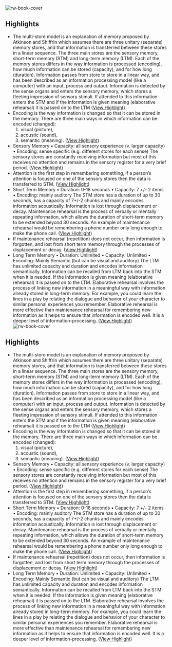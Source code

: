 ![rw-book-cover](https://readwise-assets.s3.amazonaws.com/static/images/article3.5c705a01b476.png)

## Highlights
- The multi-store model is an explanation of memory proposed by Atkinson and Shiffrin which assumes there are three unitary (separate) memory stores, and that information is transferred between these stores in a linear sequence.
  The three main stores are the sensory memory, short-term memory (STM) and long-term memory (LTM).
  Each of the memory stores differs in the way information is processed (encoding), how much information can be stored (capacity), and for how long (duration).
  Information passes from store to store in a linear way, and has been described as an information processing model (like a computer) with an input, process and output.
  Information is detected by the sense organs and enters the sensory memory, which stores a fleeting impression of sensory stimuli. If attended to this information enters the STM and if the information is given meaning (elaborative rehearsal) it is passed on to the LTM ([View Highlight](https://instapaper.com/read/1444437398/17455402))
- Encoding is the way information is changed so that it can be stored in the memory. There are three main ways in which information can be encoded (changed):
  1. visual (picture),
  2. acoustic (sound),
  3. semantic (meaning). ([View Highlight](https://instapaper.com/read/1444437398/17455406))
- Sensory Memory
  • Capacity: all sensory experience (v. larger capacity)
  • Encoding: sense specific (e.g. different stores for each sense)
  The sensory stores are constantly receiving information but most of this receives no attention and remains in the sensory register for a very brief period. ([View Highlight](https://instapaper.com/read/1444437398/17455409))
- Attention is the first step in remembering something, if a person’s attention is focused on one of the sensory stores then the data is transferred to STM. ([View Highlight](https://instapaper.com/read/1444437398/17455410))
- Short Term Memory
  • Duration: 0-18 seconds
  • Capacity: 7 +/- 2 items
  • Encoding: mainly auditory
  The STM store has a duration of up to 30 seconds, has a capacity of 7+/-2 chunks and mainly encodes information acoustically. Information is lost through displacement or decay.
  Maintenance rehearsal is the process of verbally or mentally repeating information, which allows the duration of short-term memory to be extended beyond 30 seconds. An example of maintenance rehearsal would be remembering a phone number only long enough to make the phone call. ([View Highlight](https://instapaper.com/read/1444437398/17455411))
- If maintenance rehearsal (repetition) does not occur, then information is forgotten, and lost from short term memory through the processes of displacement or decay. ([View Highlight](https://instapaper.com/read/1444437398/17455413))
- Long Term Memory
  • Duration: Unlimited
  • Capacity: Unlimited
  • Encoding: Mainly Semantic (but can be visual and auditory)
  The LTM has unlimited capacity and duration and encodes information semantically. Information can be recalled from LTM back into the STM when it is needed.
  If the information is given meaning (elaborative rehearsal) it is passed on to the LTM.
  Elaborative rehearsal involves the process of linking new information in a meaningful way with information already stored in long-term memory. For example, you could learn the lines in a play by relating the dialogue and behavior of your character to similar personal experiences you remember.
  Elaborative rehearsal is more effective than maintenance rehearsal for remembering new information as it helps to ensure that information is encoded well. It is a deeper level of information-processing. ([View Highlight](https://instapaper.com/read/1444437398/17455414))
![rw-book-cover](https://readwise-assets.s3.amazonaws.com/static/images/article3.5c705a01b476.png)

## Highlights
- The multi-store model is an explanation of memory proposed by Atkinson and Shiffrin which assumes there are three unitary (separate) memory stores, and that information is transferred between these stores in a linear sequence.
  The three main stores are the sensory memory, short-term memory (STM) and long-term memory (LTM).
  Each of the memory stores differs in the way information is processed (encoding), how much information can be stored (capacity), and for how long (duration).
  Information passes from store to store in a linear way, and has been described as an information processing model (like a computer) with an input, process and output.
  Information is detected by the sense organs and enters the sensory memory, which stores a fleeting impression of sensory stimuli. If attended to this information enters the STM and if the information is given meaning (elaborative rehearsal) it is passed on to the LTM ([View Highlight](https://instapaper.com/read/1444437398/17455402))
- Encoding is the way information is changed so that it can be stored in the memory. There are three main ways in which information can be encoded (changed):
  1. visual (picture),
  2. acoustic (sound),
  3. semantic (meaning). ([View Highlight](https://instapaper.com/read/1444437398/17455406))
- Sensory Memory
  • Capacity: all sensory experience (v. larger capacity)
  • Encoding: sense specific (e.g. different stores for each sense)
  The sensory stores are constantly receiving information but most of this receives no attention and remains in the sensory register for a very brief period. ([View Highlight](https://instapaper.com/read/1444437398/17455409))
- Attention is the first step in remembering something, if a person’s attention is focused on one of the sensory stores then the data is transferred to STM. ([View Highlight](https://instapaper.com/read/1444437398/17455410))
- Short Term Memory
  • Duration: 0-18 seconds
  • Capacity: 7 +/- 2 items
  • Encoding: mainly auditory
  The STM store has a duration of up to 30 seconds, has a capacity of 7+/-2 chunks and mainly encodes information acoustically. Information is lost through displacement or decay.
  Maintenance rehearsal is the process of verbally or mentally repeating information, which allows the duration of short-term memory to be extended beyond 30 seconds. An example of maintenance rehearsal would be remembering a phone number only long enough to make the phone call. ([View Highlight](https://instapaper.com/read/1444437398/17455411))
- If maintenance rehearsal (repetition) does not occur, then information is forgotten, and lost from short term memory through the processes of displacement or decay. ([View Highlight](https://instapaper.com/read/1444437398/17455413))
- Long Term Memory
  • Duration: Unlimited
  • Capacity: Unlimited
  • Encoding: Mainly Semantic (but can be visual and auditory)
  The LTM has unlimited capacity and duration and encodes information semantically. Information can be recalled from LTM back into the STM when it is needed.
  If the information is given meaning (elaborative rehearsal) it is passed on to the LTM.
  Elaborative rehearsal involves the process of linking new information in a meaningful way with information already stored in long-term memory. For example, you could learn the lines in a play by relating the dialogue and behavior of your character to similar personal experiences you remember.
  Elaborative rehearsal is more effective than maintenance rehearsal for remembering new information as it helps to ensure that information is encoded well. It is a deeper level of information-processing. ([View Highlight](https://instapaper.com/read/1444437398/17455414))
